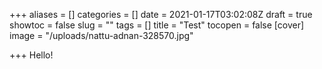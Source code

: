 +++
aliases = []
categories = []
date = 2021-01-17T03:02:08Z
draft = true
showtoc = false
slug = ""
tags = []
title = "Test"
tocopen = false
[cover]
image = "/uploads/nattu-adnan-328570.jpg"

+++
Hello!